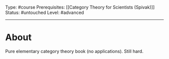 Type: #course
Prerequisites: [[Category Theory for Scientists (Spivak)]]
Status: #untouched 
Level: #advanced 

----
# About

Pure elementary category theory book (no applications). Still hard.